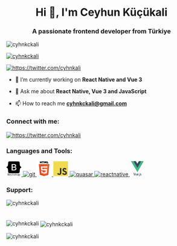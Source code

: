 <h1 align="center">Hi 👋, I'm Ceyhun Küçükali</h1>
<h3 align="center">A passionate frontend developer from Türkiye</h3>

<p align="left"> <img src="https://komarev.com/ghpvc/?username=cyhnkckali&label=Profile%20views&color=0e75b6&style=flat" alt="cyhnkckali" /> </p>

<p align="left"> <a href="https://github.com/ryo-ma/github-profile-trophy"><img src="https://github-profile-trophy.vercel.app/?username=cyhnkckali" alt="cyhnkckali" /></a> </p>

<p align="left"> <a href="https://twitter.com/https://twitter.com/cyhnkali" target="blank"><img src="https://img.shields.io/twitter/follow/https://twitter.com/cyhnkali?logo=twitter&style=for-the-badge" alt="https://twitter.com/cyhnkali" /></a> </p>

- 🔭 I’m currently working on **React Native and Vue 3**

- 💬 Ask me about **React Native, Vue 3 and JavaScript**

- 📫 How to reach me **cyhnkckali@gmail.com**

<h3 align="left">Connect with me:</h3>
<p align="left">
<a href="https://twitter.com/https://twitter.com/cyhnkali" target="blank"><img align="center" src="https://raw.githubusercontent.com/rahuldkjain/github-profile-readme-generator/master/src/images/icons/Social/twitter.svg" alt="https://twitter.com/cyhnkali" height="30" width="40" /></a>
</p>

<h3 align="left">Languages and Tools:</h3>
<p align="left"> <a href="https://getbootstrap.com" target="_blank" rel="noreferrer"> 
  <img src="https://raw.githubusercontent.com/devicons/devicon/master/icons/bootstrap/bootstrap-plain-wordmark.svg" alt="bootstrap" width="40" height="40"/> </a> <a href="https://git-scm.com/" target="_blank" rel="noreferrer"> <img src="https://www.vectorlogo.zone/logos/git-scm/git-scm-icon.svg" alt="git" width="40" height="40"/> </a> <a href="https://www.w3.org/html/" target="_blank" rel="noreferrer"> <img src="https://raw.githubusercontent.com/devicons/devicon/master/icons/html5/html5-original-wordmark.svg" alt="html5" width="40" height="40"/> </a> <a href="https://developer.mozilla.org/en-US/docs/Web/JavaScript" target="_blank" rel="noreferrer"> <img src="https://raw.githubusercontent.com/devicons/devicon/master/icons/javascript/javascript-original.svg" alt="javascript" width="40" height="40"/> </a> <a href="https://quasar.dev/" target="_blank" rel="noreferrer"> <img src="https://cdn.quasar.dev/logo/svg/quasar-logo.svg" alt="quasar" width="40" height="40"/> </a> <a href="https://reactnative.dev/" target="_blank" rel="noreferrer"> <img src="https://reactnative.dev/img/header_logo.svg" alt="reactnative" width="40" height="40"/> </a> <a href="https://vuejs.org/" target="_blank" rel="noreferrer"> <img src="https://raw.githubusercontent.com/devicons/devicon/master/icons/vuejs/vuejs-original-wordmark.svg" alt="vuejs" width="40" height="40"/> </a> </p>

<h3 align="left">Support:</h3>
<p><a href="https://www.buymeacoffee.com/cyhnkckali"> <img align="left" src="https://cdn.buymeacoffee.com/buttons/v2/default-yellow.png" height="50" width="210" alt="cyhnkckali" /></a></p><br><br>

<p style="margin-top:20px"><img align="left" src="https://github-readme-stats.vercel.app/api/top-langs?username=cyhnkckali&show_icons=true&locale=en&layout=compact" alt="cyhnkckali" /></p>

<p>&nbsp;<img align="center" src="https://github-readme-stats.vercel.app/api?username=cyhnkckali&show_icons=true&locale=en" alt="cyhnkckali" /></p>

<p><img align="center" src="https://github-readme-streak-stats.herokuapp.com/?user=cyhnkckali&" alt="cyhnkckali" /></p>
